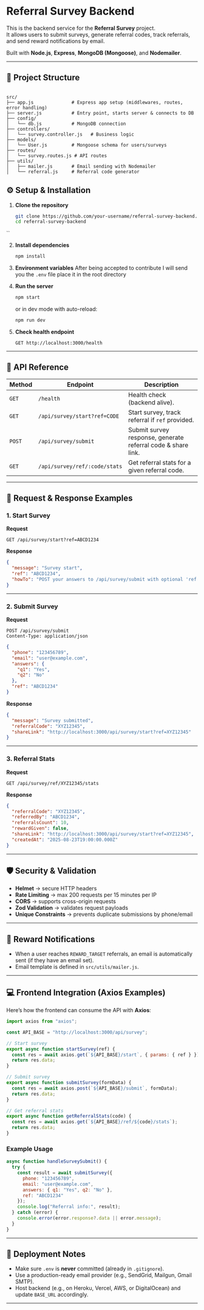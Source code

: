 
# Referral Survey Backend

This is the backend service for the **Referral Survey** project.  
It allows users to submit surveys, generate referral codes, track referrals, and send reward notifications by email.  

Built with **Node.js**, **Express**, **MongoDB (Mongoose)**, and **Nodemailer**.

---

## 📂 Project Structure

```

src/
├── app.js              # Express app setup (middlewares, routes, error handling)
├── server.js           # Entry point, starts server & connects to DB
├── config/
│   └── db.js           # MongoDB connection
├── controllers/
│   └── survey.controller.js   # Business logic
├── models/
│   └── User.js         # Mongoose schema for users/surveys
├── routes/
│   └── survey.routes.js # API routes
├── utils/
│   ├── mailer.js       # Email sending with Nodemailer
│   └── referral.js     # Referral code generator

````


## ⚙️ Setup & Installation

1. **Clone the repository**
   ```bash
   git clone https://github.com/your-username/referral-survey-backend.git
   cd referral-survey-backend
``

2. **Install dependencies**

   ```bash
   npm install
   ```

3. **Environment variables**
   After being accepted to contribute I will send you the `.env` file place it in the root directory

4. **Run the server**

   ```bash
   npm start
   ```

   or in dev mode with auto-reload:

   ```bash
   npm run dev
   ```

5. **Check health endpoint**

   ```
   GET http://localhost:3000/health
   ```

---

## 🔗 API Reference

| Method | Endpoint                      | Description                                                  |
| ------ | ----------------------------- | ------------------------------------------------------------ |
| `GET`  | `/health`                     | Health check (backend alive).                                |
| `GET`  | `/api/survey/start?ref=CODE`  | Start survey, track referral if `ref` provided.              |
| `POST` | `/api/survey/submit`          | Submit survey response, generate referral code & share link. |
| `GET`  | `/api/survey/ref/:code/stats` | Get referral stats for a given referral code.                |

---

## 📌 Request & Response Examples

### 1. **Start Survey**

**Request**

```
GET /api/survey/start?ref=ABCD1234
```

**Response**

```json
{
  "message": "Survey start",
  "ref": "ABCD1234",
  "howTo": "POST your answers to /api/survey/submit with optional 'ref'."
}
```

---

### 2. **Submit Survey**

**Request**

```http
POST /api/survey/submit
Content-Type: application/json
```

```json
{
  "phone": "123456789",
  "email": "user@example.com",
  "answers": {
    "q1": "Yes",
    "q2": "No"
  },
  "ref": "ABCD1234"
}
```

**Response**

```json
{
  "message": "Survey submitted",
  "referralCode": "XYZ12345",
  "shareLink": "http://localhost:3000/api/survey/start?ref=XYZ12345"
}
```

---

### 3. **Referral Stats**

**Request**

```
GET /api/survey/ref/XYZ12345/stats
```

**Response**

```json
{
  "referralCode": "XYZ12345",
  "referredBy": "ABCD1234",
  "referralsCount": 10,
  "rewardGiven": false,
  "shareLink": "http://localhost:3000/api/survey/start?ref=XYZ12345",
  "createdAt": "2025-08-23T19:00:00.000Z"
}
```

---

## 🛡️ Security & Validation

* **Helmet** → secure HTTP headers
* **Rate Limiting** → max 200 requests per 15 minutes per IP
* **CORS** → supports cross-origin requests
* **Zod Validation** → validates request payloads
* **Unique Constraints** → prevents duplicate submissions by phone/email

---

## 📧 Reward Notifications

* When a user reaches `REWARD_TARGET` referrals, an email is automatically sent (if they have an email set).
* Email template is defined in `src/utils/mailer.js`.

---

## 💻 Frontend Integration (Axios Examples)

Here’s how the frontend can consume the API with **Axios**:

```javascript
import axios from "axios";

const API_BASE = "http://localhost:3000/api/survey";

// Start survey
export async function startSurvey(ref) {
  const res = await axios.get(`${API_BASE}/start`, { params: { ref } });
  return res.data;
}

// Submit survey
export async function submitSurvey(formData) {
  const res = await axios.post(`${API_BASE}/submit`, formData);
  return res.data;
}

// Get referral stats
export async function getReferralStats(code) {
  const res = await axios.get(`${API_BASE}/ref/${code}/stats`);
  return res.data;
}
```

### Example Usage

```javascript
async function handleSurveySubmit() {
  try {
    const result = await submitSurvey({
      phone: "123456789",
      email: "user@example.com",
      answers: { q1: "Yes", q2: "No" },
      ref: "ABCD1234"
    });
    console.log("Referral info:", result);
  } catch (error) {
    console.error(error.response?.data || error.message);
  }
}
```

---

## 🚀 Deployment Notes

* Make sure `.env` is **never** committed (already in `.gitignore`).
* Use a production-ready email provider (e.g., SendGrid, Mailgun, Gmail SMTP).
* Host backend (e.g., on Heroku, Vercel, AWS, or DigitalOcean) and update `BASE_URL` accordingly.

---


